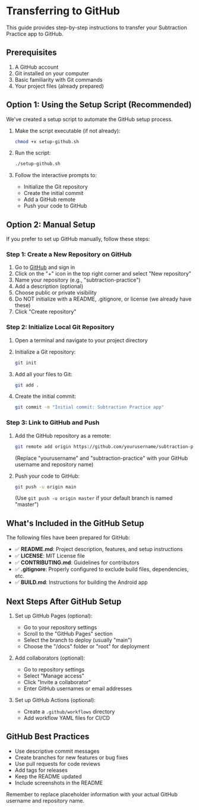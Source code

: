 # Transferring to GitHub

This guide provides step-by-step instructions to transfer your Subtraction Practice app to GitHub.

## Prerequisites

1. A GitHub account
2. Git installed on your computer
3. Basic familiarity with Git commands
4. Your project files (already prepared)

## Option 1: Using the Setup Script (Recommended)

We've created a setup script to automate the GitHub setup process.

1. Make the script executable (if not already):
   ```bash
   chmod +x setup-github.sh
   ```

2. Run the script:
   ```bash
   ./setup-github.sh
   ```

3. Follow the interactive prompts to:
   - Initialize the Git repository
   - Create the initial commit
   - Add a GitHub remote
   - Push your code to GitHub

## Option 2: Manual Setup

If you prefer to set up GitHub manually, follow these steps:

### Step 1: Create a New Repository on GitHub

1. Go to [GitHub](https://github.com/) and sign in
2. Click on the "+" icon in the top right corner and select "New repository"
3. Name your repository (e.g., "subtraction-practice")
4. Add a description (optional)
5. Choose public or private visibility
6. Do NOT initialize with a README, .gitignore, or license (we already have these)
7. Click "Create repository"

### Step 2: Initialize Local Git Repository

1. Open a terminal and navigate to your project directory
2. Initialize a Git repository:
   ```bash
   git init
   ```

3. Add all your files to Git:
   ```bash
   git add .
   ```

4. Create the initial commit:
   ```bash
   git commit -m "Initial commit: Subtraction Practice app"
   ```

### Step 3: Link to GitHub and Push

1. Add the GitHub repository as a remote:
   ```bash
   git remote add origin https://github.com/yourusername/subtraction-practice.git
   ```
   (Replace "yourusername" and "subtraction-practice" with your GitHub username and repository name)

2. Push your code to GitHub:
   ```bash
   git push -u origin main
   ```
   (Use `git push -u origin master` if your default branch is named "master")

## What's Included in the GitHub Setup

The following files have been prepared for GitHub:

- ✅ **README.md**: Project description, features, and setup instructions
- ✅ **LICENSE**: MIT License file
- ✅ **CONTRIBUTING.md**: Guidelines for contributors
- ✅ **.gitignore**: Properly configured to exclude build files, dependencies, etc.
- ✅ **BUILD.md**: Instructions for building the Android app

## Next Steps After GitHub Setup

1. Set up GitHub Pages (optional):
   - Go to your repository settings
   - Scroll to the "GitHub Pages" section
   - Select the branch to deploy (usually "main")
   - Choose the "/docs" folder or "root" for deployment

2. Add collaborators (optional):
   - Go to repository settings
   - Select "Manage access"
   - Click "Invite a collaborator"
   - Enter GitHub usernames or email addresses

3. Set up GitHub Actions (optional):
   - Create a `.github/workflows` directory
   - Add workflow YAML files for CI/CD

## GitHub Best Practices

- Use descriptive commit messages
- Create branches for new features or bug fixes
- Use pull requests for code reviews
- Add tags for releases
- Keep the README updated
- Include screenshots in the README

Remember to replace placeholder information with your actual GitHub username and repository name.